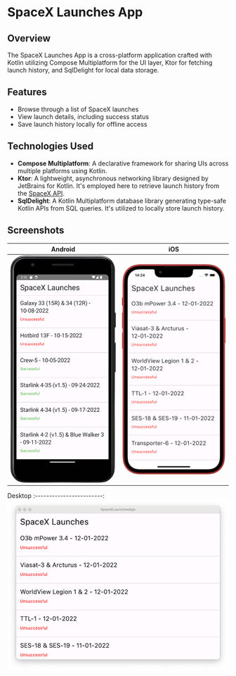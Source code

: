 
# SpaceX Launches App

## Overview
The SpaceX Launches App is a cross-platform application crafted with Kotlin utilizing Compose Multiplatform for the UI layer, Ktor for fetching launch history, and SqlDelight for local data storage.

## Features
- Browse through a list of SpaceX launches
- View launch details, including success status
- Save launch history locally for offline access

## Technologies Used
- **Compose Multiplatform**: A declarative framework for sharing UIs across multiple platforms using Kotlin.
- **Ktor**: A lightweight, asynchronous networking library designed by JetBrains for Kotlin. It's employed here to retrieve launch history from the [SpaceX API](https://api.spacexdata.com/v5/launches).
- **SqlDelight**: A Kotlin Multiplatform database library generating type-safe Kotlin APIs from SQL queries. It's utilized to locally store launch history.

## Screenshots

Android                      |  iOS
:---------------------------:|:--------------------:
![android](ss/android.png)   |  ![ios](ss/iOS.png)          

Desktop
:------------------------:
![desktop](ss/desktop.png) 
